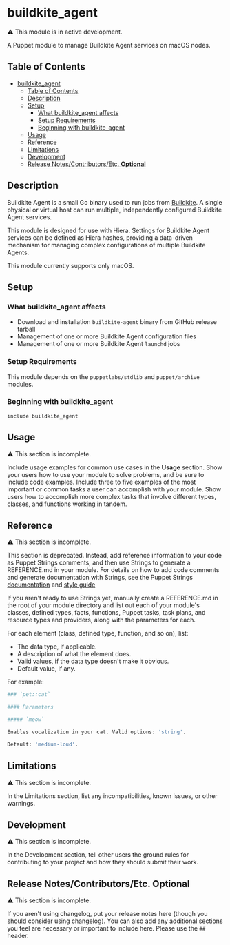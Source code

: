 # buildkite_agent

:warning: This module is in active development.

A Puppet module to manage Buildkite Agent services on macOS nodes.

## Table of Contents

- [buildkite_agent](#buildkiteagent)
  - [Table of Contents](#table-of-contents)
  - [Description](#description)
  - [Setup](#setup)
    - [What buildkite_agent affects](#what-buildkiteagent-affects)
    - [Setup Requirements](#setup-requirements)
    - [Beginning with buildkite_agent](#beginning-with-buildkiteagent)
  - [Usage](#usage)
  - [Reference](#reference)
  - [Limitations](#limitations)
  - [Development](#development)
  - [Release Notes/Contributors/Etc. **Optional**](#release-notescontributorsetc-optional)

## Description

Buildkite Agent is a small Go binary used to run jobs from [Buildkite](https://buildkite.com). A single physical or virtual host can run multiple, independently configured Buildkite Agent services.

This module is designed for use with Hiera. Settings for Buildkite Agent services can be defined as Hiera hashes, providing a data-driven mechanism for managing complex configurations of multiple Buildkite Agents.

This module currently supports only macOS.

## Setup

### What buildkite_agent affects

- Download and installation `buildkite-agent` binary from GitHub release tarball
- Management of one or more Buildkite Agent configuration files
- Management of one or more Buildkite Agent `launchd` jobs

### Setup Requirements

This module depends on the `puppetlabs/stdlib` and `puppet/archive` modules.

### Beginning with buildkite_agent

```puppet
include buildkite_agent
```

## Usage

:warning: This section is incomplete.

Include usage examples for common use cases in the **Usage** section. Show your users how to use your module to solve problems, and be sure to include code examples. Include three to five examples of the most important or common tasks a user can accomplish with your module. Show users how to accomplish more complex tasks that involve different types, classes, and functions working in tandem.

## Reference

:warning: This section is incomplete.

This section is deprecated. Instead, add reference information to your code as Puppet Strings comments, and then use Strings to generate a REFERENCE.md in your module. For details on how to add code comments and generate documentation with Strings, see the Puppet Strings [documentation](https://puppet.com/docs/puppet/latest/puppet_strings.html) and [style guide](https://puppet.com/docs/puppet/latest/puppet_strings_style.html)

If you aren't ready to use Strings yet, manually create a REFERENCE.md in the root of your module directory and list out each of your module's classes, defined types, facts, functions, Puppet tasks, task plans, and resource types and providers, along with the parameters for each.

For each element (class, defined type, function, and so on), list:

- The data type, if applicable.
- A description of what the element does.
- Valid values, if the data type doesn't make it obvious.
- Default value, if any.

For example:

```bash
### `pet::cat`

#### Parameters

##### `meow`

Enables vocalization in your cat. Valid options: 'string'.

Default: 'medium-loud'.
```

## Limitations

:warning: This section is incomplete.

In the Limitations section, list any incompatibilities, known issues, or other warnings.

## Development

:warning: This section is incomplete.

In the Development section, tell other users the ground rules for contributing to your project and how they should submit their work.

## Release Notes/Contributors/Etc. **Optional**

:warning: This section is incomplete.

If you aren't using changelog, put your release notes here (though you should consider using changelog). You can also add any additional sections you feel are necessary or important to include here. Please use the `## ` header.
